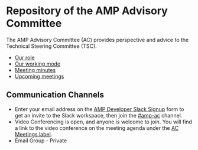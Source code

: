 # Repository of the AMP Advisory Committee

The AMP Advisory Committee (AC) provides perspective and advice to the Technical Steering Committee (TSC).

- [Our role](https://github.com/ampproject/meta/blob/master/GOVERNANCE.md#advisory-committee-ac)
- [Our working mode](https://github.com/ampproject/meta-ac/blob/master/WORKING_MODE.md)
- [Meeting minutes](https://github.com/ampproject/meta-ac/tree/master/meetings)
- [Upcoming meetings](https://github.com/ampproject/meta-ac/labels/AC%20Meeting)

## Communication Channels

- Enter your email address on the [AMP Developer Slack Signup](https://docs.google.com/forms/d/e/1FAIpQLSd83J2IZA6cdR6jPwABGsJE8YL4pkypAbKMGgUZZriU7Qu6Tg/viewform?fbzx=4406980310789882877) form to get an invite to the Slack workspace, then join the [#amp-ac](https://amphtml.slack.com/messages/amp-ac/) channel.
- Video Conferencing is open, and anyone is welcome to join. You will find a link to the video conference on the meeting agenda under the [AC Meetings label](https://github.com/ampproject/meta-ac/labels/AC%20Meeting).
- Email Group - Private
